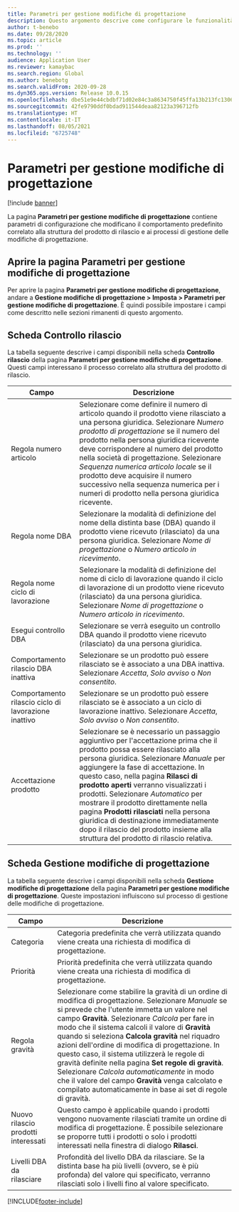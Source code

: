 ```yaml
---
title: Parametri per gestione modifiche di progettazione
description: Questo argomento descrive come configurare le funzionalità di gestione delle modifiche per Microsoft Dynamics 365 Supply Chain Management.
author: t-benebo
ms.date: 09/28/2020
ms.topic: article
ms.prod: ''
ms.technology: ''
audience: Application User
ms.reviewer: kamaybac
ms.search.region: Global
ms.author: benebotg
ms.search.validFrom: 2020-09-28
ms.dyn365.ops.version: Release 10.0.15
ms.openlocfilehash: dbe51e9e44cbdbf71d02e84c3a8634750f45ffa13b213fc1306a1047fb9e0b63
ms.sourcegitcommit: 42fe9790ddf0bdad911544deaa82123a396712fb
ms.translationtype: HT
ms.contentlocale: it-IT
ms.lasthandoff: 08/05/2021
ms.locfileid: "6725748"
---
```

# <a name="engineering-change-management-parameters"></a>Parametri per gestione modifiche di progettazione

[!include [banner](../includes/banner.md)]

La pagina **Parametri per gestione modifiche di progettazione** contiene parametri di configurazione che modificano il comportamento predefinito correlato alla struttura del prodotto di rilascio e ai processi di gestione delle modifiche di progettazione.

## <a name="open-the-engineering-change-management-parameters-page"></a>Aprire la pagina Parametri per gestione modifiche di progettazione

Per aprire la pagina **Parametri per gestione modifiche di progettazione**, andare a **Gestione modifiche di progettazione \> Imposta \> Parametri per gestione modifiche di progettazione**. È quindi possibile impostare i campi come descritto nelle sezioni rimanenti di questo argomento.

## <a name="release-control-tab"></a>Scheda Controllo rilascio

La tabella seguente descrive i campi disponibili nella scheda **Controllo rilascio** della pagina **Parametri per gestione modifiche di progettazione**. Questi campi interessano il processo correlato alla struttura del prodotto di rilascio.

| Campo | Descrizione |
|---|---|
| Regola numero articolo | Selezionare come definire il numero di articolo quando il prodotto viene rilasciato a una persona giuridica. Selezionare *Numero prodotto di progettazione* se il numero del prodotto nella persona giuridica ricevente deve corrispondere al numero del prodotto nella società di progettazione. Selezionare *Sequenza numerica articolo locale* se il prodotto deve acquisire il numero successivo nella sequenza numerica per i numeri di prodotto nella persona giuridica ricevente. |
| Regola nome DBA | Selezionare la modalità di definizione del nome della distinta base (DBA) quando il prodotto viene ricevuto (rilasciato) da una persona giuridica. Selezionare *Nome di progettazione* o *Numero articolo in ricevimento*. |
| Regola nome ciclo di lavorazione | Selezionare la modalità di definizione del nome di ciclo di lavorazione quando il ciclo di lavorazione di un prodotto viene ricevuto (rilasciato) da una persona giuridica. Selezionare *Nome di progettazione* o *Numero articolo in ricevimento*. |
| Esegui controllo DBA | Selezionare se verrà eseguito un controllo DBA quando il prodotto viene ricevuto (rilasciato) da una persona giuridica. |
| Comportamento rilascio DBA inattiva | Selezionare se un prodotto può essere rilasciato se è associato a una DBA inattiva. Selezionare *Accetta*, *Solo avviso* o *Non consentito*. |
| Comportamento rilascio ciclo di lavorazione inattivo | Selezionare se un prodotto può essere rilasciato se è associato a un ciclo di lavorazione inattivo. Selezionare *Accetta*, *Solo avviso* o *Non consentito*.|
| Accettazione prodotto | Selezionare se è necessario un passaggio aggiuntivo per l'accettazione prima che il prodotto possa essere rilasciato alla persona giuridica. Selezionare *Manuale* per aggiungere la fase di accettazione. In questo caso, nella pagina **Rilasci di prodotto aperti** verranno visualizzati i prodotti. Selezionare *Automatico* per mostrare il prodotto direttamente nella pagina **Prodotti rilasciati** nella persona giuridica di destinazione immediatamente dopo il rilascio del prodotto insieme alla struttura del prodotto di rilascio relativa. |

## <a name="engineering-change-management-tab"></a>Scheda Gestione modifiche di progettazione

La tabella seguente descrive i campi disponibili nella scheda **Gestione modifiche di progettazione** della pagina **Parametri per gestione modifiche di progettazione**. Queste impostazioni influiscono sul processo di gestione delle modifiche di progettazione.

| Campo | Descrizione |
|---|---|
| Categoria | Categoria predefinita che verrà utilizzata quando viene creata una richiesta di modifica di progettazione. |
| Priorità | Priorità predefinita che verrà utilizzata quando viene creata una richiesta di modifica di progettazione. |
| Regola gravità | Selezionare come stabilire la gravità di un ordine di modifica di progettazione. Selezionare *Manuale* se si prevede che l'utente immetta un valore nel campo **Gravità**. Selezionare *Calcola* per fare in modo che il sistema calcoli il valore di **Gravità** quando si seleziona **Calcola gravità** nel riquadro azioni dell'ordine di modifica di progettazione. In questo caso, il sistema utilizzerà le regole di gravità definite nella pagina **Set regole di gravità**. Selezionare *Calcola automaticamente* in modo che il valore del campo **Gravità** venga calcolato e compilato automaticamente in base ai set di regole di gravità. |
| Nuovo rilascio prodotti interessati | Questo campo è applicabile quando i prodotti vengono nuovamente rilasciati tramite un ordine di modifica di progettazione. È possibile selezionare se proporre tutti i prodotti o solo i prodotti interessati nella finestra di dialogo **Rilasci**. |
| Livelli DBA da rilasciare | Profondità del livello DBA da rilasciare. Se la distinta base ha più livelli (ovvero, se è più profonda) del valore qui specificato, verranno rilasciati solo i livelli fino al valore specificato. |


[!INCLUDE[footer-include](../../includes/footer-banner.md)]